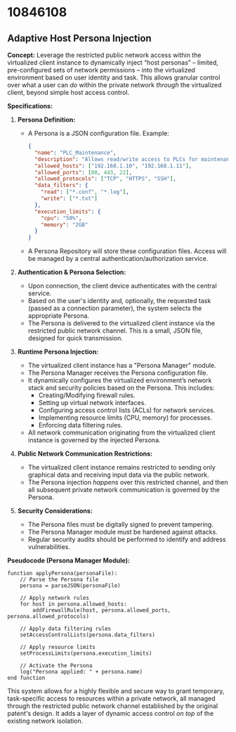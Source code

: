 # 10846108

## Adaptive Host Persona Injection

**Concept:** Leverage the restricted public network access within the virtualized client instance to dynamically inject “host personas” – limited, pre-configured sets of network permissions – into the virtualized environment based on user identity and task. This allows granular control over what a user can *do* within the private network *through* the virtualized client, beyond simple host access control.

**Specifications:**

1.  **Persona Definition:**
    *   A Persona is a JSON configuration file. Example:
        ```json
        {
          "name": "PLC_Maintenance",
          "description": "Allows read/write access to PLCs for maintenance tasks",
          "allowed_hosts": ["192.168.1.10", "192.168.1.11"],
          "allowed_ports": [80, 443, 22],
          "allowed_protocols": ["TCP", "HTTPS", "SSH"],
          "data_filters": {
            "read": ["*.conf", "*.log"],
            "write": ["*.txt"]
          },
          "execution_limits": {
            "cpu": "50%",
            "memory": "2GB"
          }
        }
        ```
    *   A Persona Repository will store these configuration files. Access will be managed by a central authentication/authorization service.

2.  **Authentication & Persona Selection:**
    *   Upon connection, the client device authenticates with the central service.
    *   Based on the user's identity and, optionally, the requested task (passed as a connection parameter), the system selects the appropriate Persona.
    *   The Persona is delivered to the virtualized client instance via the restricted public network channel. This is a small, JSON file, designed for quick transmission.

3.  **Runtime Persona Injection:**
    *   The virtualized client instance has a "Persona Manager" module.
    *   The Persona Manager receives the Persona configuration file.
    *   It dynamically configures the virtualized environment’s network stack and security policies based on the Persona. This includes:
        *   Creating/Modifying firewall rules.
        *   Setting up virtual network interfaces.
        *   Configuring access control lists (ACLs) for network services.
        *   Implementing resource limits (CPU, memory) for processes.
        *   Enforcing data filtering rules.
    *   All network communication originating from the virtualized client instance is governed by the injected Persona.

4.  **Public Network Communication Restrictions:**
    *   The virtualized client instance remains restricted to sending only graphical data and receiving input data via the public network.
    *   The Persona injection *happens* over this restricted channel, and then all subsequent private network communication is governed by the Persona.

5.  **Security Considerations:**
    *   The Persona files must be digitally signed to prevent tampering.
    *   The Persona Manager module must be hardened against attacks.
    *   Regular security audits should be performed to identify and address vulnerabilities.

**Pseudocode (Persona Manager Module):**

```pseudocode
function applyPersona(personaFile):
    // Parse the Persona file
    persona = parseJSON(personaFile)

    // Apply network rules
    for host in persona.allowed_hosts:
        addFirewallRule(host, persona.allowed_ports, persona.allowed_protocols)

    // Apply data filtering rules
    setAccessControlLists(persona.data_filters)

    // Apply resource limits
    setProcessLimits(persona.execution_limits)

    // Activate the Persona
    log("Persona applied: " + persona.name)
end function
```

This system allows for a highly flexible and secure way to grant temporary, task-specific access to resources within a private network, all managed through the restricted public network channel established by the original patent's design.  It adds a layer of dynamic access control *on top* of the existing network isolation.